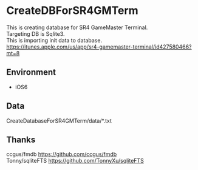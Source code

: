 # CreateDBForSR4GMTerm
This is creating database for SR4 GameMaster Terminal.  
Targeting DB is Sqlite3.  
This is importing init data to database.  
https://itunes.apple.com/us/app/sr4-gamemaster-terminal/id427580466?mt=8  

## Environment
* iOS6

## Data
CreateDatabaseForSR4GMTerm/data/*.txt

## Thanks
ccgus/fmdb https://github.com/ccgus/fmdb  
Tonny/sqliteFTS https://github.com/TonnyXu/sqliteFTS